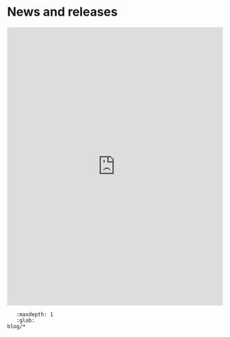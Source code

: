 # News and releases

<iframe src='https://cdn.knightlab.com/libs/timeline3/latest/embed/index.html?source=1qbAYIkx3NJ3jcBhAX0ISYpcxWqYZ9kaVAN5i0iohK7M&font=Default&lang=en&initial_zoom=0&start_at_end=true&height=650' width='100%' height='650' webkitallowfullscreen mozallowfullscreen allowfullscreen frameborder='0'></iframe>

```{toctree}
   :maxdepth: 1
   :glob:
blog/*
```
